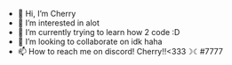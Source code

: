 - 👋 Hi, I’m Cherry
- 👀 I’m interested in alot
- 🌱 I’m currently trying to learn how 2 code :D
- 💞️ I’m looking to collaborate on idk haha
- 📫 How to reach me on discord! Cherry!!<333☽☾#7777

<!---
Cherryhi/Cherryhi is a ✨ special ✨ repository because its `README.md` (this file) appears on your GitHub profile.
You can click the Preview link to take a look at your changes.
--->
